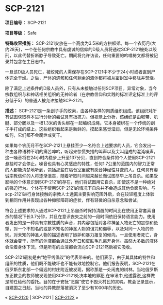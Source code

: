 # SCP-2121
                        


**项目编号：** SCP-2121

**项目等级：** Safe

**特殊收容措施：** SCP-2121安放在一个高度为3.5米的方拱框架。每一个农历月(大约28天)，一个在任何宗教中具有虔诚的信仰的D级人员将通过SCP-2121被处以绞刑，以此代替折断脖子导致死亡。期间将允许访谈，任何重要的吟唱祷文都将被记录并包含在主日志中。

一旦该D级人员死亡，被绞死的人需保存在SCP-2121中不少于24小时或者直到尸体完全干燥。之后，尸体的遗骸和任何剩余的液体都将被从密封室中移除并焚烧。

除了满足上述条件的D级人员外，只有从未接触过任何SCP项目，异常对象，当今宗教组织与和神话相关组织的无神论者（在宗教信仰和实践的标准评定标准上的评分低于5）的普通人被允许接触SCP-2121。

**描述：** SCP-2121是一条刽子手的绞索，由各种各样的肉质组织组成。该组织对所有试图获取样本进行分析的尝试具有抵抗力，但视觉上分析，该组织是由韧带、肌腱、部分肠以及一根1.3米的舌头绑在一起编织成绳，它本身被绑在一个传统的刽子手打成的结上。这些组织看起来是新鲜的，摸起来感觉湿润，但是无论环境条件如何，它们都不会腐烂或变干。

如果每个农历月不在SCP-2121上悬挂至少一名符合上述要求的人员，它会发出一种由各种语种不明的痛苦呻吟，听起来惊慌失措的叫声以及尖叫组成的混沌噪声。这一噪音将在24小时内稳步上升至137分贝，直到符合条件的个人使用SCP-2121悬挂时才会停止。噪音也具有心灵感应的特性，任何1.7公里的范围内的智力正常的人都能清楚地听到，包括那些在隔音室里或有感音神经性耳聋的人。任何具有虔诚宗教信仰的人将逐渐沮丧，随着听取时间越来越长而试图尽早上吊自杀。如果受影响的个体意识到SCP-2121的存在，他们将试图用它自杀，即使这不是一种绝对的强迫行为。个体在不使用SCP-2121的情况下自杀并不会造成其他负面影响。与scp-2121进行身体接触的宗教人士远离主要影响范围外后，会在较轻程度上体验到相同作用并表现出各种抑郁障碍的症状，伴有轻微的自杀意念和尝试。

符合上述要求的人通过SCP-2121上吊自杀时保持清醒的时间比在使用正常套索自杀的情况下长3.7分钟，并且在意识丧失之前的一段时间依旧保持语言能力。使用者发出的是一种具有宗教性质的声音，其内容包括对各种神圣人物死亡的震惊和绝望，对一个不知名的或是不知名的神圣人物的诅咒和侮辱，以及对同一人物的怜悯。对未知的神圣人物的描述表明了嫉妒和暴力报复的倾向。一旦使用者死亡，身体就会变干，所有的体液都会通过外开口和皮肤毛孔离开身体。虽然大多数的液体会沿着身体下流，但是所有的血液都会流向SCP-2121然后被它吸收。

SCP-2121最初是由“地平线倡议”的代表带来的。他们表示，由于其具体的特性和组织的性质，他们既不能破坏也不能有效地控制它。他们报告表明，SCP-2121在俄罗斯东北部一个偏远的村庄附近被发现，据称那是一处闹鬼的树林。当地俄罗斯东正教会的牧师被发现使用SCP-2121处决本地的罪犯,在审讯中,他透露说,这样做是前任给他的委托。目的在于安抚“恶魔”使它不毁灭村民的灵魂。教会记录显示，自建国之日起，当地的异教部落被消灭了至少有1000年的历史。



« [SCP-2120](/scp-2120) | SCP-2121 | [SCP-2122](/scp-2122) »





                    